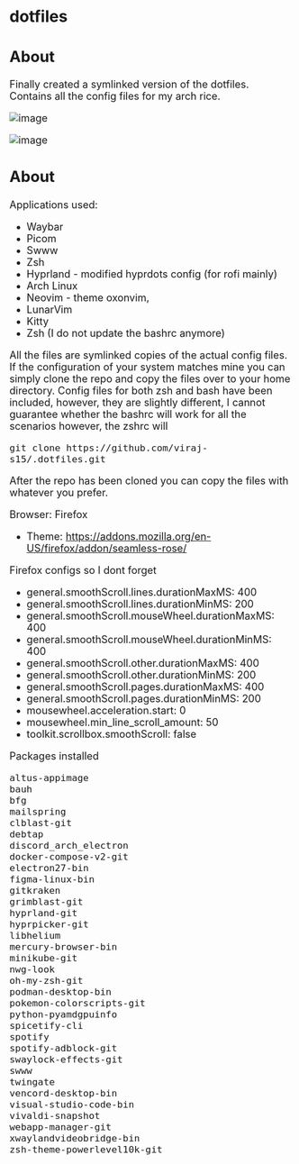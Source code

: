 # dotfiles

<font size =4>

## About <a name = "about"></a>

Finally created a symlinked version of the dotfiles.
Contains all the config files for my arch rice.

![image](https://github.com/viraj-s15/.dotfiles/assets/79002760/fc3a03b6-62fc-4a7f-8c7c-78ee286afba0)

![image](https://github.com/viraj-s15/.dotfiles/assets/79002760/034c4465-ed13-4bf7-98c2-5809fc1ee2c0)

## About <a name = "about"></a>
Applications used:
- Waybar
- Picom
- Swww
- Zsh
- Hyprland - modified hyprdots config (for rofi mainly)
- Arch Linux
- Neovim - theme oxonvim,
- LunarVim
- Kitty
- Zsh (I do not update the bashrc anymore)
  
All the files are symlinked copies of the actual config files.
If the configuration of your system matches mine you can simply clone the repo and copy the files over to your home directory.
Config files for both zsh and bash have been included, however, they are slightly different, I cannot guarantee whether the bashrc will 
work for all the scenarios however, the zshrc will

```
git clone https://github.com/viraj-s15/.dotfiles.git
```

After the repo has been cloned you can copy the files with
whatever you prefer.

Browser: Firefox 
  - Theme: https://addons.mozilla.org/en-US/firefox/addon/seamless-rose/

Firefox configs so I dont forget

- general.smoothScroll.lines.durationMaxMS: 400
- general.smoothScroll.lines.durationMinMS: 200
- general.smoothScroll.mouseWheel.durationMaxMS: 400
- general.smoothScroll.mouseWheel.durationMinMS: 400
- general.smoothScroll.other.durationMaxMS: 400
- general.smoothScroll.other.durationMinMS: 200
- general.smoothScroll.pages.durationMaxMS: 400
- general.smoothScroll.pages.durationMinMS: 200
- mousewheel.acceleration.start: 0
- mousewheel.min_line_scroll_amount: 50
- toolkit.scrollbox.smoothScroll: false


Packages installed
```
altus-appimage 
bauh
bfg 
mailspring 
clblast-git
debtap
discord_arch_electron
docker-compose-v2-git 
electron27-bin 
figma-linux-bin 
gitkraken 
grimblast-git
hyprland-git 
hyprpicker-git
libhelium 
mercury-browser-bin 
minikube-git 
nwg-look 
oh-my-zsh-git
podman-desktop-bin 
pokemon-colorscripts-git 
python-pyamdgpuinfo 
spicetify-cli 
spotify 
spotify-adblock-git
swaylock-effects-git
swww
twingate
vencord-desktop-bin
visual-studio-code-bin
vivaldi-snapshot 
webapp-manager-git
xwaylandvideobridge-bin
zsh-theme-powerlevel10k-git
```

